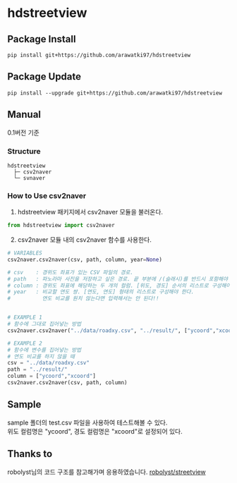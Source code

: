 # hdstreetview   
   
## Package Install  
```
pip install git+https://github.com/arawatki97/hdstreetview
```
   
## Package Update   
```
pip install --upgrade git+https://github.com/arawatki97/hdstreetview
```
   
## Manual  
0.1버전 기준   
   
### Structure   
```
hdstreetview   
  ├─ csv2naver   
  └─ svnaver   
```
   
### How to Use csv2naver   
1. hdstreetview 패키지에서 csv2naver 모듈을 불러온다.   
```python
from hdstreetview import csv2naver
```
   
2. csv2naver 모듈 내의 csv2naver 함수를 사용한다.   
```python
# VARIABLES
csv2naver.csv2naver(csv, path, column, year=None)

# csv    : 경위도 좌표가 있는 CSV 파일의 경로.
# path   : 파노라마 사진을 저장하고 싶은 경로. 끝 부분에 /(슬래시)를 반드시 포함해야 한다.
# column : 경위도 좌표에 해당하는 두 개의 컬럼. [위도, 경도] 순서의 리스트로 구성해야 한다.
# year   : 비교할 연도 쌍. [연도, 연도] 형태의 리스트로 구성해야 한다.
#          연도 비교를 원치 않는다면 입력해서는 안 된다!!


# EXAMPLE 1
# 함수에 그대로 집어넣는 방법
csv2naver.csv2naver("../data/roadxy.csv", "../result/", ["ycoord","xcoord"], year=[2010, 2020])

# EXAMPLE 2
# 함수에 변수를 집어넣는 방법
# 연도 비교를 하지 않을 때
csv = "../data/roadxy.csv"
path = "../result/"
column = ["ycoord","xcoord"]
csv2naver.csv2naver(csv, path, column)
```

## Sample   
sample 폴더의 test.csv 파일을 사용하여 테스트해볼 수 있다.   
위도 컬럼명은 "ycoord", 경도 컬럼명은 "xcoord"로 설정되어 있다.   
   
## Thanks to
robolyst님의 코드 구조를 참고해가며 응용하였습니다.
[robolyst/streetview](https://github.com/robolyst/streetview)



